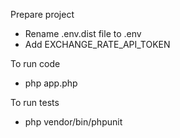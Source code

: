 Prepare project 
- Rename .env.dist file to .env 
- Add EXCHANGE_RATE_API_TOKEN 

To run code
- php app.php

To run tests 
- php vendor/bin/phpunit